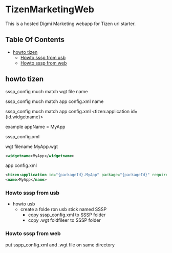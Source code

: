 # TizenMarketingWeb

This is a hosted Digmi Marketing webapp for Tizen url starter.

## Table Of Contents

* [howto tizen](#howto-tizen)
  * [Howto sssp from usb](#howto-sssp-from-usb)
  * [Howto sssp from web](#howto-sssp-from-web)

## howto tizen

sssp\_config <widgetname> much match wgt file name

sssp\_config <widgetname> much match app config.xml name

sssp\_config <widgetname> much match app config.xml  \<tizen:application id={id.widgetname}>

example appName = MyApp

sssp\_config.xml

wgt filename MyApp.wgt

```xml
<widgetname>MyApp</widgetname>
```

app config.xml

```xml
<tizen:application id="{packageId}.MyApp" package="{packageId}" required_version="4.0"/>
<name>MyApp</name>
```

### Howto sssp from usb

* howto usb
  * create a folde ron usb stick named SSSP
    * copy sssp\_config.xml to SSSP folder
    * copy .wgt foldfileer to SSSP folder

### Howto sssp from web

put sspp\_config.xml and .wgt file on same directory
